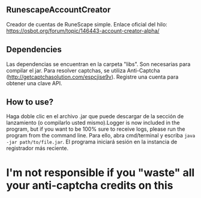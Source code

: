## RunescapeAccountCreator
Creador de cuentas de RuneScape simple.
Enlace oficial del hilo: https://osbot.org/forum/topic/146443-account-creator-alpha/

## Dependencies
Las dependencias se encuentran en la carpeta "libs". Son necesarias para compilar el jar. Para resolver captchas, se utiliza Anti-Captcha (http://getcaptchasolution.com/espcjise9v). Registre una cuenta para obtener una clave API.
## How to use?
Haga doble clic en el archivo .jar que puede descargar de la sección de lanzamiento (o compilarlo usted mismo).Logger is now included in the program, but if you want to be 100% sure to receive logs, please run the program from the command line.
Para ello, abra cmd/terminal y escriba ```java -jar path/to/file.jar```. El programa iniciará sesión en la instancia de registrador más reciente.
# I'm not responsible if you "waste" all your anti-captcha credits on this
